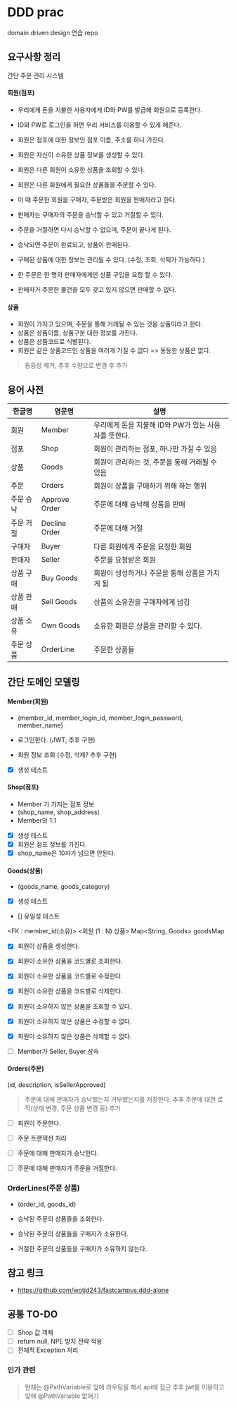 # DDD prac

domain driven design 연습 repo

## 요구사항 정리

간단 주문 관리 시스템

#### 회원(점포)

- 우리에게 돈을 지불한 사용자에게 ID와 PW를 발급해 회원으로 등록한다.
- ID와 PW로 로그인을 하면 우리 서비스를 이용할 수 있게 해준다.
- 회원은 점포에 대한 정보인 점포 이름, 주소를 하나 가진다.
- 회원은 자신이 소유한 상품 정보를 생성할 수 있다.
- 회원은 다른 회원이 소유한 상품을 조회할 수 있다.

- 회원은 다른 회원에게 필요한 상품들을 주문할 수 있다.
- 이 때 주문한 회원을 구매자, 주문받은 회원을 판매자라고 한다.
- 판매자는 구매자의 주문을 승낙할 수 있고 거절할 수 있다.
- 주문을 거절하면 다시 승낙할 수 없으며, 주문이 끝나게 된다.
- 승낙되면 주문이 완료되고, 상품이 판매된다.
- 구매된 상품에 대한 정보는 관리될 수 있다. (수정, 조회, 삭제가 가능하다.)

- 한 주문은 한 명의 판매자에게만 상품 구입을 요청 할 수 있다.
- 판매자가 주문한 물건을 모두 갖고 있지 않으면 판매할 수 없다.

#### 상품

- 회원이 가지고 있으며, 주문을 통해 거래될 수 있는 것을 상품이라고 한다.
- 상품은 상품이름, 상품구분 대한 정보를 가진다.
- 상품은 상품코드로 식별된다.
- 회원은 같은 상품코드인 상품을 여러개 가질 수 없다
    => 동등한 상품은 없다.    
> 동등성 제거, 추후 수량으로 변경 후 추가

## 용어 사전

| 한글명 | 영문명 | 설명 |
| --- | --- | --- |
| 회원 | Member | 우리에게 돈을 지불해 ID와 PW가 있는 사용자를 뜻한다. |
| 점포 | Shop | 회원이 관리하는 점포, 하나만 가질 수 있음 |
| 상품 | Goods | 회원이 관리하는 것, 주문을 통해 거래될 수 있음 |
| 주문 | Orders | 회원이 상품을 구매하기 위해 하는 행위 |
| 주문 승낙 | Approve Order | 주문에 대해 승낙해 상품을 판매 |
| 주문 거절 | Decline Order | 주문에 대해 거절 |
| 구매자 | Buyer | 다른 회원에게 주문을 요청한 회원 |
| 판매자 | Seller | 주문을 요청받은 회원 |
| 상품 구매 | Buy Goods | 회원이 생성하거나 주문을 통해 상품을 가지게 됨 |
| 상품 판매 | Sell Goods | 상품의 소유권을 구매자에게 넘김 |
| 상품 소유 | Own Goods | 소유한 회원은 상품을 관리할 수 있다. |
| 주문 상품 | OrderLine | 주문한 상품들 |

## 간단 도메인 모델링

#### Member(회원)

- (member_id, member_login_id, member_login_password, member_name)

- 로그인한다. (JWT, 추후 구현)
- 회원 정보 조회 (수정, 삭제? 추후 구현)

- [x] 생성 테스트

#### Shop(점포)

- Member 가 가지는 점포 정보
- (shop_name, shop_address)
- Member와 1:1

- [x] 생성 테스트
- [x] 회원은 점포 정보를 가진다.
- [x] shop_name은 10자가 넘으면 안된다.

#### Goods(상품)

- (goods_name, goods_category)

- [x] 생성 테스트
- [] 유일성 테스트

<FK : member_id(소유)>
<회원 (1 : N) 상품>
Map<String, Goods> goodsMap

- [x] 회원이 상품을 생성한다.
- [x] 회원이 소유한 상품을 코드별로 조회한다.
- [x] 회원이 소유한 상품을 코드별로 수정한다.
- [x] 회원이 소유한 상품을 코드별로 삭제한다.

- [x] 회원이 소유하지 않은 상품을 조회할 수 있다.
- [x] 회원이 소유하지 않은 상품은 수정할 수 없다.
- [x] 회원이 소유하지 않은 상품은 삭제할 수 없다.

- [ ] Member가 Seller, Buyer 상속

#### Orders(주문)

(id, description, isSellerApproved)

> 주문에 대해 판매자가 승낙했는지 거부했는지를 저장한다.
> 추후 주문에 대한 로직(상태 변경, 주문 상품 변경 등) 추가

- [ ] 회원이 주문한다.
- [ ] 주문 트랜잭션 처리
- [ ] 주문에 대해 판매자가 승낙한다.
- [ ] 주문에 대해 판매자가 주문을 거절한다.


### OrderLines(주문 상품)

- (order_id, goods_id)

- 승낙된 주문의 상품들을 조회한다.
- 승낙된 주문의 상품들을 구매자가 소유한다.

- 거절한 주문의 상품들을 구매자가 소유하지 않는다.


## 참고 링크

- https://github.com/wotjd243/fastcampus.ddd-alone


## 공통 TO-DO

- [ ] Shop 값 객체
- [ ] return null, NPE 방지 전략 적용
- [ ] 전체적 Exception 처리

### 인가 관련

> 현재는 @PathVariable로 앞에 라우팅을 해서 api에 접근
> 추후 jwt를 이용하고 앞에 @PathVariable 없애기


